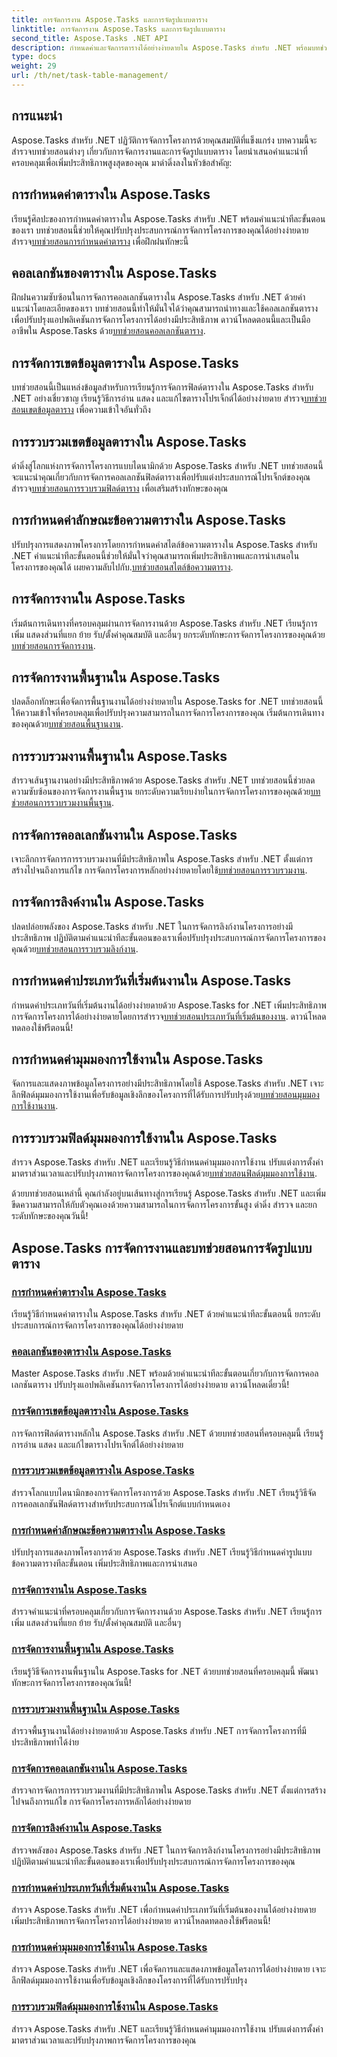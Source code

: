 ```yaml
---
title: การจัดการงาน Aspose.Tasks และการจัดรูปแบบตาราง
linktitle: การจัดการงาน Aspose.Tasks และการจัดรูปแบบตาราง
second_title: Aspose.Tasks .NET API
description: กำหนดค่าและจัดการตารางได้อย่างง่ายดายใน Aspose.Tasks สำหรับ .NET พร้อมบทช่วยสอนทีละขั้นตอน เพิ่มประสิทธิภาพการจัดการโครงการและทักษะการนำเสนอ
type: docs
weight: 29
url: /th/net/task-table-management/
---
```

## การแนะนำ

Aspose.Tasks สำหรับ .NET ปฏิวัติการจัดการโครงการด้วยคุณสมบัติที่แข็งแกร่ง บทความนี้จะสำรวจบทช่วยสอนต่างๆ เกี่ยวกับการจัดการงานและการจัดรูปแบบตาราง โดยนำเสนอคำแนะนำที่ครอบคลุมเพื่อเพิ่มประสิทธิภาพสูงสุดของคุณ มาดำดิ่งลงในหัวข้อสำคัญ:

## การกำหนดค่าตารางใน Aspose.Tasks

เรียนรู้ศิลปะของการกำหนดค่าตารางใน Aspose.Tasks สำหรับ .NET พร้อมคำแนะนำทีละขั้นตอนของเรา บทช่วยสอนนี้ช่วยให้คุณปรับปรุงประสบการณ์การจัดการโครงการของคุณได้อย่างง่ายดาย สำรวจ[บทช่วยสอนการกำหนดค่าตาราง](./configuring-tables/) เพื่อฝึกฝนทักษะนี้

## คอลเลกชันของตารางใน Aspose.Tasks

 ฝึกฝนความซับซ้อนในการจัดการคอลเลกชันตารางใน Aspose.Tasks สำหรับ .NET ด้วยคำแนะนำโดยละเอียดของเรา บทช่วยสอนนี้ทำให้มั่นใจได้ว่าคุณสามารถนำทางและใช้คอลเลกชันตารางเพื่อปรับปรุงแอปพลิเคชันการจัดการโครงการได้อย่างมีประสิทธิภาพ ดาวน์โหลดตอนนี้และเป็นมืออาชีพใน Aspose.Tasks ด้วย[บทช่วยสอนคอลเลกชันตาราง](./table-collection/).

## การจัดการเขตข้อมูลตารางใน Aspose.Tasks

 บทช่วยสอนนี้เป็นแหล่งข้อมูลสำหรับการเรียนรู้การจัดการฟิลด์ตารางใน Aspose.Tasks สำหรับ .NET อย่างเชี่ยวชาญ เรียนรู้วิธีการอ่าน แสดง และแก้ไขตารางโปรเจ็กต์ได้อย่างง่ายดาย สำรวจ[บทช่วยสอนเขตข้อมูลตาราง](./table-fields/) เพื่อความเข้าใจอันทั่วถึง

## การรวบรวมเขตข้อมูลตารางใน Aspose.Tasks

ดำดิ่งสู่โลกแห่งการจัดการโครงการแบบไดนามิกด้วย Aspose.Tasks สำหรับ .NET บทช่วยสอนนี้จะแนะนำคุณเกี่ยวกับการจัดการคอลเลกชันฟิลด์ตารางเพื่อปรับแต่งประสบการณ์โปรเจ็กต์ของคุณ สำรวจ[บทช่วยสอนการรวบรวมฟิลด์ตาราง](./table-field-collection/) เพื่อเสริมสร้างทักษะของคุณ

## การกำหนดค่าลักษณะข้อความตารางใน Aspose.Tasks

 ปรับปรุงการแสดงภาพโครงการโดยการกำหนดค่าสไตล์ข้อความตารางใน Aspose.Tasks สำหรับ .NET คำแนะนำทีละขั้นตอนนี้ช่วยให้มั่นใจว่าคุณสามารถเพิ่มประสิทธิภาพและการนำเสนอในโครงการของคุณได้ เผยความลับไปกับ.[บทช่วยสอนสไตล์ข้อความตาราง](./table-text-styles/).

## การจัดการงานใน Aspose.Tasks

 เริ่มต้นการเดินทางที่ครอบคลุมผ่านการจัดการงานด้วย Aspose.Tasks สำหรับ .NET เรียนรู้การเพิ่ม แสดงส่วนที่แยก ย้าย รับ/ตั้งค่าคุณสมบัติ และอื่นๆ ยกระดับทักษะการจัดการโครงการของคุณด้วย[บทช่วยสอนการจัดการงาน](./managing-tasks/).

## การจัดการงานพื้นฐานใน Aspose.Tasks

ปลดล็อกทักษะเพื่อจัดการพื้นฐานงานได้อย่างง่ายดายใน Aspose.Tasks for .NET บทช่วยสอนนี้ให้ความเข้าใจที่ครอบคลุมเพื่อปรับปรุงความสามารถในการจัดการโครงการของคุณ เริ่มต้นการเดินทางของคุณด้วย[บทช่วยสอนพื้นฐานงาน](./task-baselines/).

## การรวบรวมงานพื้นฐานใน Aspose.Tasks

 สำรวจเส้นฐานงานอย่างมีประสิทธิภาพด้วย Aspose.Tasks สำหรับ .NET บทช่วยสอนนี้ช่วยลดความซับซ้อนของการจัดการงานพื้นฐาน ยกระดับความเรียบง่ายในการจัดการโครงการของคุณด้วย[บทช่วยสอนการรวบรวมงานพื้นฐาน](./task-baseline-collection/).

## การจัดการคอลเลกชันงานใน Aspose.Tasks

 เจาะลึกการจัดการการรวบรวมงานที่มีประสิทธิภาพใน Aspose.Tasks สำหรับ .NET ตั้งแต่การสร้างไปจนถึงการแก้ไข การจัดการโครงการหลักอย่างง่ายดายโดยใช้[บทช่วยสอนการรวบรวมงาน](./task-collection/).

## การจัดการลิงค์งานใน Aspose.Tasks

 ปลดปล่อยพลังของ Aspose.Tasks สำหรับ .NET ในการจัดการลิงก์งานโครงการอย่างมีประสิทธิภาพ ปฏิบัติตามคำแนะนำทีละขั้นตอนของเราเพื่อปรับปรุงประสบการณ์การจัดการโครงการของคุณด้วย[บทช่วยสอนการรวบรวมลิงก์งาน](./task-link-collection/).

## การกำหนดค่าประเภทวันที่เริ่มต้นงานใน Aspose.Tasks

 กำหนดค่าประเภทวันที่เริ่มต้นงานได้อย่างง่ายดายด้วย Aspose.Tasks for .NET เพิ่มประสิทธิภาพการจัดการโครงการได้อย่างง่ายดายโดยการสำรวจ[บทช่วยสอนประเภทวันที่เริ่มต้นของงาน](./task-start-date-types/). ดาวน์โหลดทดลองใช้ฟรีตอนนี้!

## การกำหนดค่ามุมมองการใช้งานใน Aspose.Tasks

 จัดการและแสดงภาพข้อมูลโครงการอย่างมีประสิทธิภาพโดยใช้ Aspose.Tasks สำหรับ .NET เจาะลึกฟิลด์มุมมองการใช้งานเพื่อรับข้อมูลเชิงลึกของโครงการที่ได้รับการปรับปรุงด้วย[บทช่วยสอนมุมมองการใช้งานงาน](./task-usage-views/).

## การรวบรวมฟิลด์มุมมองการใช้งานใน Aspose.Tasks

 สำรวจ Aspose.Tasks สำหรับ .NET และเรียนรู้วิธีกำหนดค่ามุมมองการใช้งาน ปรับแต่งการตั้งค่ามาตราส่วนเวลาและปรับปรุงภาพการจัดการโครงการของคุณด้วย[บทช่วยสอนฟิลด์มุมมองการใช้งาน](./task-usage-view-fields/).

ด้วยบทช่วยสอนเหล่านี้ คุณกำลังอยู่บนเส้นทางสู่การเรียนรู้ Aspose.Tasks สำหรับ .NET และเพิ่มขีดความสามารถให้กับตัวคุณเองด้วยความสามารถในการจัดการโครงการขั้นสูง ดำดิ่ง สำรวจ และยกระดับทักษะของคุณวันนี้!
## Aspose.Tasks การจัดการงานและบทช่วยสอนการจัดรูปแบบตาราง
### [การกำหนดค่าตารางใน Aspose.Tasks](./configuring-tables/)
เรียนรู้วิธีกำหนดค่าตารางใน Aspose.Tasks สำหรับ .NET ด้วยคำแนะนำทีละขั้นตอนนี้ ยกระดับประสบการณ์การจัดการโครงการของคุณได้อย่างง่ายดาย
### [คอลเลกชันของตารางใน Aspose.Tasks](./table-collection/)
Master Aspose.Tasks สำหรับ .NET พร้อมด้วยคำแนะนำทีละขั้นตอนเกี่ยวกับการจัดการคอลเลกชันตาราง ปรับปรุงแอปพลิเคชันการจัดการโครงการได้อย่างง่ายดาย ดาวน์โหลดเดี๋ยวนี้!
### [การจัดการเขตข้อมูลตารางใน Aspose.Tasks](./table-fields/)
การจัดการฟิลด์ตารางหลักใน Aspose.Tasks สำหรับ .NET ด้วยบทช่วยสอนที่ครอบคลุมนี้ เรียนรู้การอ่าน แสดง และแก้ไขตารางโปรเจ็กต์ได้อย่างง่ายดาย
### [การรวบรวมเขตข้อมูลตารางใน Aspose.Tasks](./table-field-collection/)
สำรวจโลกแบบไดนามิกของการจัดการโครงการด้วย Aspose.Tasks สำหรับ .NET เรียนรู้วิธีจัดการคอลเลกชันฟิลด์ตารางสำหรับประสบการณ์โปรเจ็กต์แบบกำหนดเอง
### [การกำหนดค่าลักษณะข้อความตารางใน Aspose.Tasks](./table-text-styles/)
ปรับปรุงการแสดงภาพโครงการด้วย Aspose.Tasks สำหรับ .NET เรียนรู้วิธีกำหนดค่ารูปแบบข้อความตารางทีละขั้นตอน เพิ่มประสิทธิภาพและการนำเสนอ
### [การจัดการงานใน Aspose.Tasks](./managing-tasks/)
สำรวจคำแนะนำที่ครอบคลุมเกี่ยวกับการจัดการงานด้วย Aspose.Tasks สำหรับ .NET เรียนรู้การเพิ่ม แสดงส่วนที่แยก ย้าย รับ/ตั้งค่าคุณสมบัติ และอื่นๆ
### [การจัดการงานพื้นฐานใน Aspose.Tasks](./task-baselines/)
เรียนรู้วิธีจัดการงานพื้นฐานใน Aspose.Tasks for .NET ด้วยบทช่วยสอนที่ครอบคลุมนี้ พัฒนาทักษะการจัดการโครงการของคุณวันนี้!
### [การรวบรวมงานพื้นฐานใน Aspose.Tasks](./task-baseline-collection/)
สำรวจพื้นฐานงานได้อย่างง่ายดายด้วย Aspose.Tasks สำหรับ .NET การจัดการโครงการที่มีประสิทธิภาพทำได้ง่าย
### [การจัดการคอลเลกชันงานใน Aspose.Tasks](./task-collection/)
สำรวจการจัดการการรวบรวมงานที่มีประสิทธิภาพใน Aspose.Tasks สำหรับ .NET ตั้งแต่การสร้างไปจนถึงการแก้ไข การจัดการโครงการหลักได้อย่างง่ายดาย
### [การจัดการลิงค์งานใน Aspose.Tasks](./task-link-collection/)
สำรวจพลังของ Aspose.Tasks สำหรับ .NET ในการจัดการลิงก์งานโครงการอย่างมีประสิทธิภาพ ปฏิบัติตามคำแนะนำทีละขั้นตอนของเราเพื่อปรับปรุงประสบการณ์การจัดการโครงการของคุณ
### [การกำหนดค่าประเภทวันที่เริ่มต้นงานใน Aspose.Tasks](./task-start-date-types/)
สำรวจ Aspose.Tasks สำหรับ .NET เพื่อกำหนดค่าประเภทวันที่เริ่มต้นของงานได้อย่างง่ายดาย เพิ่มประสิทธิภาพการจัดการโครงการได้อย่างง่ายดาย ดาวน์โหลดทดลองใช้ฟรีตอนนี้!
### [การกำหนดค่ามุมมองการใช้งานใน Aspose.Tasks](./task-usage-views/)
สำรวจ Aspose.Tasks สำหรับ .NET เพื่อจัดการและแสดงภาพข้อมูลโครงการได้อย่างง่ายดาย เจาะลึกฟิลด์มุมมองการใช้งานเพื่อรับข้อมูลเชิงลึกของโครงการที่ได้รับการปรับปรุง
### [การรวบรวมฟิลด์มุมมองการใช้งานใน Aspose.Tasks](./task-usage-view-fields/)
สำรวจ Aspose.Tasks สำหรับ .NET และเรียนรู้วิธีกำหนดค่ามุมมองการใช้งาน ปรับแต่งการตั้งค่ามาตราส่วนเวลาและปรับปรุงภาพการจัดการโครงการของคุณ